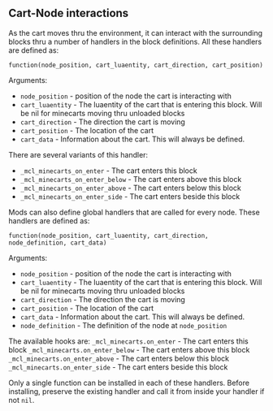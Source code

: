 ## Cart-Node interactions

As the cart moves thru the environment, it can interact with the surrounding blocks
thru a number of handlers in the block definitions. All these handlers are defined
as:

`function(node_position, cart_luaentity, cart_direction, cart_position)`

Arguments:
- `node_position` - position of the node the cart is interacting with
- `cart_luaentity` - The luaentity of the cart that is entering this block. Will
   be nil for minecarts moving thru unloaded blocks
- `cart_direction` - The direction the cart is moving
- `cart_position` - The location of the cart
- `cart_data` - Information about the cart. This will always be defined.

There are several variants of this handler:
- `_mcl_minecarts_on_enter` - The cart enters this block
- `_mcl_minecarts_on_enter_below` - The cart enters above this block
- `_mcl_minecarts_on_enter_above` - The cart enters below this block
-  `_mcl_minecarts_on_enter_side` - The cart enters beside this block

Mods can also define global handlers that are called for every node. These
handlers are defined as:

`function(node_position, cart_luaentity, cart_direction, node_definition, cart_data)`

Arguments:
- `node_position` - position of the node the cart is interacting with
- `cart_luaentity` - The luaentity of the cart that is entering this block. Will
   be nil for minecarts moving thru unloaded blocks
- `cart_direction` - The direction the cart is moving
- `cart_position` - The location of the cart
- `cart_data` - Information about the cart. This will always be defined.
- `node_definition` - The definition of the node at `node_position`

The available hooks are:
`_mcl_minecarts.on_enter` - The cart enters this block
`_mcl_minecarts.on_enter_below` - The cart enters above this block
`_mcl_minecarts.on_enter_above` - The cart enters below this block
`_mcl_minecarts.on_enter_side` - The cart enters beside this block

Only a single function can be installed in each of these handlers. Before installing,
preserve the existing handler and call it from inside your handler if not `nil`.
